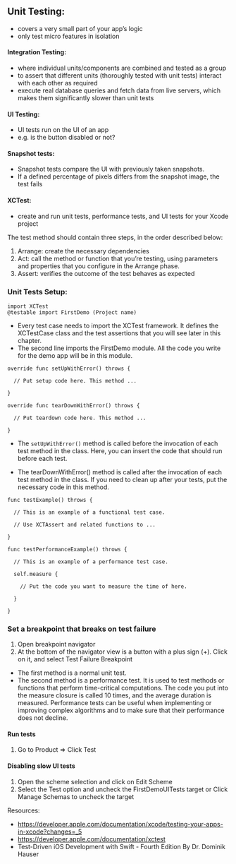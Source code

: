 ## Unit Testing: 
- covers a very small part of your app’s logic
- only test micro features in isolation

#### Integration Testing:
- where individual units/components are combined and tested as a group
- to assert that different units (thoroughly tested with unit tests) interact with each other as required
- execute real database queries and fetch data from live servers, which makes them significantly slower than unit tests

#### UI Testing:
- UI tests run on the UI of an app
- e.g. is the button disabled or not?

#### Snapshot tests:
- Snapshot tests compare the UI with previously taken snapshots. 
- If a defined percentage of pixels differs from the snapshot image, the test fails

#### XCTest: 
- create and run unit tests, performance tests, and UI tests for your Xcode project

The test method should contain three steps, in the order described below:

1. Arrange: create the necessary dependencies
2. Act: call the method or function that you’re testing, using parameters and properties that you configure in the Arrange phase.
3. Assert: verifies the outcome of the test behaves as expected


### Unit Tests Setup:

```
import XCTest
@testable import FirstDemo (Project name)
```

- Every test case needs to import the XCTest framework. It defines the XCTestCase class and the test assertions that you will see later in this chapter.
- The second line imports the FirstDemo module. All the code you write for the demo app will be in this module. 

```
override func setUpWithError() throws {

  // Put setup code here. This method ...

}

override func tearDownWithError() throws {

  // Put teardown code here. This method ...

}
```

- The `setUpWithError()` method is called before the invocation of each test method in the class. Here, you can insert the code that should run before each test.

- The tearDownWithError() method is called after the invocation of each test method in the class. If you need to clean up after your tests, put the necessary code in this method.

```
func testExample() throws {

  // This is an example of a functional test case.

  // Use XCTAssert and related functions to ...

}

func testPerformanceExample() throws {

  // This is an example of a performance test case.

  self.measure {

    // Put the code you want to measure the time of here.

  }

}
```

### Set a breakpoint that breaks on test failure

1. Open breakpoint navigator
2. At the bottom of the navigator view is a button with a plus sign (+). Click on it, and select Test Failure Breakpoint

- The first method is a normal unit test.
- The second method is a performance test. It is used to test methods or functions that perform time-critical computations. The code you put into the measure closure is called 10 times, and the average duration is measured. Performance tests can be useful when implementing or improving complex algorithms and to make sure that their performance does not decline. 

#### Run tests
1. Go to Product => Click Test
   
#### Disabling slow UI tests
1. Open the scheme selection and click on Edit Scheme
2. Select the Test option and uncheck the FirstDemoUITests target or Click Manage Schemas to uncheck the target

Resources:
- https://developer.apple.com/documentation/xcode/testing-your-apps-in-xcode?changes=_5
- https://developer.apple.com/documentation/xctest
- Test-Driven iOS Development with Swift - Fourth Edition By Dr. Dominik Hauser